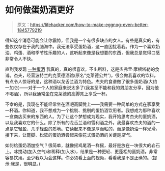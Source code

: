 # 如何做蛋奶酒更好

> 原文：<https://lifehacker.com/how-to-make-eggnog-even-better-1845779219>

得知这个消息可能会让你震惊，但我是一个有很多缺点的女人。有些是真实的，有些仅仅存在于我的脑海中。我无法享受蛋奶酒，这一直困扰着我。作为一个喜欢奶油、鸡蛋、酒和季节性乐趣的人，这听起来像是我想要的东西，但我总是觉得口感非常令人不快。

直到我发现 [一种蛋酒](https://lifehacker.com/the-best-eggnog-is-made-with-tequila-1840348883) 我真的，真的很喜欢。不出所料，这是杰弗里·摩根塔勒的食谱。杰夫，经营波特兰的克莱德酒馆(原名“克莱德公共”)，很会做我喜欢的饮料。有点令人惊讶的是，这种酒以龙舌兰酒为特色。杰夫的食谱做了很多蛋奶酒(大约一加仑)——对于一个人的家庭来说太多了(我甚至不能和我的男朋友分享，因为他不喝酒)，所以我通常坐在克莱德的高脚凳上享受一杯。

不幸的是，我现在不能经常坐在酒吧高脚凳上——我需要一种简单的方式在家享受一杯酒。你知道，我不想成为一个挑剔、挑剔的蛋奶酒饮用者。我想成为那种喜欢一盒商店买来的东西的人。为了让这个梦想成为现实，我开始思考杰夫的蛋奶酒，以及我喜欢它的什么。除了所有的龙舌兰酒和雪利酒之外，我最喜欢杰夫的酒的一点是它轻盈、几乎轻盈的质地。它读起来不像是厚而粘的，而是像奶油一样光滑。接下来，让蹩脚、松软的蛋奶酒尝起来像花式蛋奶酒的关键是*空气*。

如何给蛋奶酒加空气？很简单，就像摇鸡尾酒一样摇，最好是放在一块很大的岩石上。冰搅动(加入空气)和稀释(加入水)，结果是一种更轻、更蓬松的蛋奶酒，非常容易饮用。至少我以为会这样。你必须看上面的视频，看看我是不是正确的。(提示:我是，很明显。)